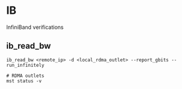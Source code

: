 # IB

InfiniBand verifications

## ib_read_bw

```
ib_read_bw <remote_ip> -d <local_rdma_outlet> --report_gbits --run_infinitely

# RDMA outlets
mst status -v
```
